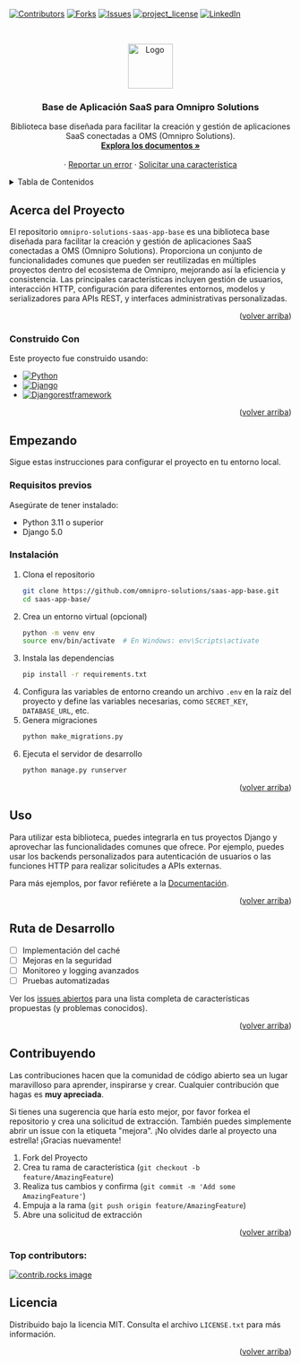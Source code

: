 <a id="readme-top"></a>
[![Contributors][contributors-shield]][contributors-url]
[![Forks][forks-shield]][forks-url]
[![Issues][issues-shield]][issues-url]
[![project_license][license-shield]][license-url]
[![LinkedIn][linkedin-shield]][linkedin-url]

<!-- PROJECT LOGO -->
<br />
<div align="center">

<a
href="https://github.com/omnipro-solutions/saas-app-base.git">
    <img src="https://th.bing.com/th/id/OIP.ddlVF3lJNr9URRtdchRLcQHaHa?rs=1&pid=ImgDetMain" alt="Logo" width="80" height="80">
  </a>

<h3 align="center">Base de Aplicación SaaS para Omnipro Solutions</h3>

  <p align="center">
    Biblioteca base diseñada para facilitar la creación y gestión de aplicaciones SaaS conectadas a OMS (Omnipro Solutions).
    <br />
    <a href="https://doc-oms.omni.pro/docs/reglas"><strong>Explora los documentos »</strong></a>
    <br />
    <br />
    &middot;
    <a href="https://github.com/omnipro-solutions/saas-app-base/issues">Reportar un error</a>
    &middot;
    <a href="https://github.com/omnipro-solutions/saas-app-base/pullrequest">Solicitar una característica</a>
  </p>
</div>

<!-- TABLE OF CONTENTS -->
<details>
  <summary>Tabla de Contenidos</summary>
  <ol>
    <li>
      <a href="#about-the-project">Acerca del Proyecto</a>
      <ul>
        <li><a href="#built-with">Construido Con</a></li>
      </ul>
    </li>
    <li>
      <a href="#getting-started">Empezando</a>
      <ul>
        <li><a href="#prerequisites">Requisitos previos</a></li>
        <li><a href="#installation">Instalación</a></li>
      </ul>
    </li>
    <li><a href="#usage">Uso</a></li>
    <li><a href="#roadmap">Ruta de Desarrollo</a></li>
    <li><a href="#contributing">Contribuyendo</a></li>
    <li><a href="#license">Licencia</a></li>
    <li><a href="#contact">Contacto</a></li>
    <li><a href="#acknowledgments">Agradecimientos</a></li>
  </ol>
</details>

<!-- ABOUT THE PROJECT -->
## Acerca del Proyecto

El repositorio `omnipro-solutions-saas-app-base` es una biblioteca base diseñada para facilitar la creación y gestión de aplicaciones SaaS conectadas a OMS (Omnipro Solutions). Proporciona un conjunto de funcionalidades comunes que pueden ser reutilizadas en múltiples proyectos dentro del ecosistema de Omnipro, mejorando así la eficiencia y consistencia. Las principales características incluyen gestión de usuarios, interacción HTTP, configuración para diferentes entornos, modelos y serializadores para APIs REST, y interfaces administrativas personalizadas.

<p align="right">(<a href="#readme-top">volver arriba</a>)</p>

### Construido Con

Este proyecto fue construido usando:

* [![Python][python]][python-url]
* [![Django][django]][django-url]
* [![Djangorestframework][djangorestframework]][djangorestframework-url]

<p align="right">(<a href="#readme-top">volver arriba</a>)</p>

<!-- GETTING STARTED -->
## Empezando

Sigue estas instrucciones para configurar el proyecto en tu entorno local.

### Requisitos previos

Asegúrate de tener instalado:

- Python 3.11 o superior
- Django 5.0

### Instalación

1. Clona el repositorio
   ```sh
   git clone https://github.com/omnipro-solutions/saas-app-base.git
   cd saas-app-base/
   ```
2. Crea un entorno virtual (opcional)
   ```sh
   python -m venv env
   source env/bin/activate  # En Windows: env\Scripts\activate
   ```
3. Instala las dependencias
   ```sh
   pip install -r requirements.txt
   ```
4. Configura las variables de entorno creando un archivo `.env` en la raíz del proyecto y define las variables necesarias, como `SECRET_KEY`, `DATABASE_URL`, etc.
5. Genera migraciones
   ```bash
   python make_migrations.py
   ```
6. Ejecuta el servidor de desarrollo
   ```bash
   python manage.py runserver
   ```

<p align="right">(<a href="#readme-top">volver arriba</a>)</p>

<!-- USAGE EXAMPLES -->
## Uso

Para utilizar esta biblioteca, puedes integrarla en tus proyectos Django y aprovechar las funcionalidades comunes que ofrece. Por ejemplo, puedes usar los backends personalizados para autenticación de usuarios o las funciones HTTP para realizar solicitudes a APIs externas.

Para más ejemplos, por favor refiérete a la [Documentación](https://doc-oms.omni.pro/docs/dev/imgs/saas-img-core).

<p align="right">(<a href="#readme-top">volver arriba</a>)</p>

<!-- ROADMAP -->
## Ruta de Desarrollo

- [ ] Implementación del caché
- [ ] Mejoras en la seguridad
- [ ] Monitoreo y logging avanzados
- [ ] Pruebas automatizadas

Ver los [issues abiertos](https://github.com/omnipro-solutions/saas-app-base/issues) para una lista completa de características propuestas (y problemas conocidos).

<p align="right">(<a href="#readme-top">volver arriba</a>)</p>

<!-- CONTRIBUTING -->
## Contribuyendo

Las contribuciones hacen que la comunidad de código abierto sea un lugar maravilloso para aprender, inspirarse y crear. Cualquier contribución que hagas es **muy apreciada**.

Si tienes una sugerencia que haría esto mejor, por favor forkea el repositorio y crea una solicitud de extracción. También puedes simplemente abrir un issue con la etiqueta "mejora".
¡No olvides darle al proyecto una estrella! ¡Gracias nuevamente!

1. Fork del Proyecto
2. Crea tu rama de característica (`git checkout -b feature/AmazingFeature`)
3. Realiza tus cambios y confirma (`git commit -m 'Add some AmazingFeature'`)
4. Empuja a la rama (`git push origin feature/AmazingFeature`)
5. Abre una solicitud de extracción

<p align="right">(<a href="#readme-top">volver arriba</a>)</p>

### Top contributors:

<a href="https://github.com/omnipro-solutions/saas-app-base/graphs/contributors">
  <img src="https://contrib.rocks/image?repo=omnipro-solutions/saas-app-base" alt="contrib.rocks image" />
</a>

<!-- LICENSE -->
## Licencia

Distribuido bajo la licencia MIT. Consulta el archivo `LICENSE.txt` para más información.

<p align="right">(<a href="#readme-top">volver arriba</a>)</p>

<!-- MARKDOWN LINKS & IMAGES -->
[contributors-shield]: https://img.shields.io/github/contributors/omnipro-solutions/saas-app-base.svg?style=for-the-badge
[contributors-url]: https://github.com/omnipro-solutions/saas-app-base/graphs/contributors
[forks-shield]: https://img.shields.io/github/forks/omnipro-solutions/saas-app-base.svg?style=for-the-badge
[forks-url]: https://github.com/omnipro-solutions/saas-app-base/network/members
[stars-shield]: https://img.shields.io/github/stars/omnipro-solutions/saas-app-base.svg?style=for-the-badge
[stars-url]: https://github.com/omnipro-solutions/saas-app-base/stargazers
[issues-shield]: https://img.shields.io/github/issues/omnipro-solutions/saas-app-base.svg?style=for-the-badge
[issues-url]: https://github.com/omnipro-solutions/saas-app-base/issues
[license-shield]: https://img.shields.io/github/license/omnipro-solutions/saas-app-base.svg?style=for-the-badge
[license-url]: https://github.com/omnipro-solutions/saas-app-base/blob/master/LICENSE.txt
[linkedin-shield]: https://img.shields.io/badge/-LinkedIn-black.svg?style=for-the-badge&logo=linkedin&colorB=555
[linkedin-url]: https://www.linkedin.com/company/omni.pro/
[python]: https://img.shields.io/badge/python-3.11-blue
[python-url]: https://www.python.org/
[django]: https://img.shields.io/badge/django-5.0-green
[django-url]: https://www.djangoproject.com/
[djangorestframework]: https://img.shields.io/badge/djangorestframework-3.14-red
[djangorestframework-url]: https://www.django-rest-framework.org/